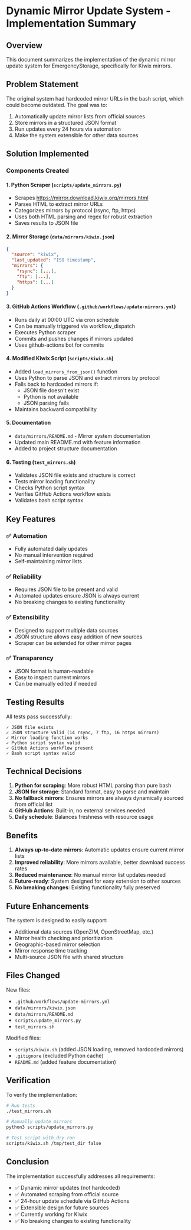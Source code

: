 # Dynamic Mirror Update System - Implementation Summary

## Overview
This document summarizes the implementation of the dynamic mirror update system for EmergencyStorage, specifically for Kiwix mirrors.

## Problem Statement
The original system had hardcoded mirror URLs in the bash script, which could become outdated. The goal was to:
1. Automatically update mirror lists from official sources
2. Store mirrors in a structured JSON format
3. Run updates every 24 hours via automation
4. Make the system extensible for other data sources

## Solution Implemented

### Components Created

#### 1. Python Scraper (`scripts/update_mirrors.py`)
- Scrapes https://mirror.download.kiwix.org/mirrors.html
- Parses HTML to extract mirror URLs
- Categorizes mirrors by protocol (rsync, ftp, https)
- Uses both HTML parsing and regex for robust extraction
- Saves results to JSON file

#### 2. Mirror Storage (`data/mirrors/kiwix.json`)
```json
{
  "source": "kiwix",
  "last_updated": "ISO timestamp",
  "mirrors": {
    "rsync": [...],
    "ftp": [...],
    "https": [...]
  }
}
```

#### 3. GitHub Actions Workflow (`.github/workflows/update-mirrors.yml`)
- Runs daily at 00:00 UTC via cron schedule
- Can be manually triggered via workflow_dispatch
- Executes Python scraper
- Commits and pushes changes if mirrors updated
- Uses github-actions bot for commits

#### 4. Modified Kiwix Script (`scripts/kiwix.sh`)
- Added `load_mirrors_from_json()` function
- Uses Python to parse JSON and extract mirrors by protocol
- Falls back to hardcoded mirrors if:
  - JSON file doesn't exist
  - Python is not available
  - JSON parsing fails
- Maintains backward compatibility

#### 5. Documentation
- `data/mirrors/README.md` - Mirror system documentation
- Updated main README.md with feature information
- Added to project structure documentation

#### 6. Testing (`test_mirrors.sh`)
- Validates JSON file exists and structure is correct
- Tests mirror loading functionality
- Checks Python script syntax
- Verifies GitHub Actions workflow exists
- Validates bash script syntax

## Key Features

### ✅ Automation
- Fully automated daily updates
- No manual intervention required
- Self-maintaining mirror lists

### ✅ Reliability
- Requires JSON file to be present and valid
- Automated updates ensure JSON is always current
- No breaking changes to existing functionality

### ✅ Extensibility
- Designed to support multiple data sources
- JSON structure allows easy addition of new sources
- Scraper can be extended for other mirror pages

### ✅ Transparency
- JSON format is human-readable
- Easy to inspect current mirrors
- Can be manually edited if needed

## Testing Results

All tests pass successfully:
```
✓ JSON file exists
✓ JSON structure valid (14 rsync, 7 ftp, 16 https mirrors)
✓ Mirror loading function works
✓ Python script syntax valid
✓ GitHub Actions workflow present
✓ Bash script syntax valid
```

## Technical Decisions

1. **Python for scraping**: More robust HTML parsing than pure bash
2. **JSON for storage**: Standard format, easy to parse and maintain
3. **No fallback mirrors**: Ensures mirrors are always dynamically sourced from official list
4. **GitHub Actions**: Built-in, no external services needed
5. **Daily schedule**: Balances freshness with resource usage

## Benefits

1. **Always up-to-date mirrors**: Automatic updates ensure current mirror lists
2. **Improved reliability**: More mirrors available, better download success rates
3. **Reduced maintenance**: No manual mirror list updates needed
4. **Future-ready**: System designed for easy extension to other sources
5. **No breaking changes**: Existing functionality fully preserved

## Future Enhancements

The system is designed to easily support:
- Additional data sources (OpenZIM, OpenStreetMap, etc.)
- Mirror health checking and prioritization
- Geographic-based mirror selection
- Mirror response time tracking
- Multi-source JSON file with shared structure

## Files Changed

New files:
- `.github/workflows/update-mirrors.yml`
- `data/mirrors/kiwix.json`
- `data/mirrors/README.md`
- `scripts/update_mirrors.py`
- `test_mirrors.sh`

Modified files:
- `scripts/kiwix.sh` (added JSON loading, removed hardcoded mirrors)
- `.gitignore` (excluded Python cache)
- `README.md` (added feature documentation)

## Verification

To verify the implementation:
```bash
# Run tests
./test_mirrors.sh

# Manually update mirrors
python3 scripts/update_mirrors.py

# Test script with dry-run
scripts/kiwix.sh /tmp/test_dir false
```

## Conclusion

The implementation successfully addresses all requirements:
- ✅ Dynamic mirror updates (not hardcoded)
- ✅ Automated scraping from official source
- ✅ 24-hour update schedule via GitHub Actions
- ✅ Extensible design for future sources
- ✅ Currently working for Kiwix
- ✅ No breaking changes to existing functionality
